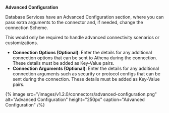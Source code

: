 **Advanced Configuration**

Database Services have an Advanced Configuration section, where you can pass extra arguments to the connector
and, if needed, change the connection Scheme.

This would only be required to handle advanced connectivity scenarios or customizations.

- **Connection Options (Optional)**: Enter the details for any additional connection options that can be sent to Athena during the connection. These details must be added as Key-Value pairs.
- **Connection Arguments (Optional)**: Enter the details for any additional connection arguments such as security or protocol configs that can be sent during the connection. These details must be added as Key-Value pairs.

{% image
  src="/images/v1.2.0/connectors/advanced-configuration.png"
  alt="Advanced Configuration"
  height="250px"
  caption="Advanced Configuration" /%}
